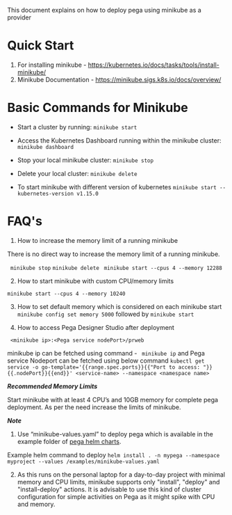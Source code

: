 
This document explains on how to deploy pega using minikube as a provider

# Quick Start

1. For installing minikube - https://kubernetes.io/docs/tasks/tools/install-minikube/
2. Minikube Documentation - https://minikube.sigs.k8s.io/docs/overview/

# Basic Commands for Minikube

- Start a cluster by running:
 ```minikube start```

- Access the Kubernetes Dashboard running within the minikube cluster:
 ```minikube dashboard```

- Stop your local minikube cluster:
 ```minikube stop```

- Delete your local cluster:
```minikube delete```

- To start minikube with different version of kubernetes
```minikube start --kubernetes-version v1.15.0```


# FAQ's

1. How to increase the memory limit of a running minikube

There is no direct way to increase the memory limit of a running minikube.

``` minikube stop```
```minikube delete ```
```minikube start --cpus 4 --memory 12288 ```

2. How to start minikube with custom CPU/memory limits

```minikube start --cpus 4 --memory 10240```

3. How to set default memory which is considered on each minikube start
```minikube config set memory 5000``` followed by ```minikube start```

4. How to access Pega Designer Studio after deployment

``` <minikube ip>:<Pega service nodePort>/prweb```

minikube ip can be fetched using command - ``` minikube ip``` and Pega service Nodeport can be fetched using below command
```kubectl get service -o go-template='{{range.spec.ports}}{{"Port to access: "}}{{.nodePort}}{{end}}' <service-name> --namespace <namespace name> ```

***Recommended Memory Limits***

Start minikube with at least 4 CPU’s and 10GB memory for complete pega deployment. As per the need increase the limits of minikube.

***Note***
1. Use “minikube-values.yaml” to deploy pega which is available in the example folder of [pega helm charts](\pega-helm-charts\charts\pega\examples). 

Example helm command to deploy
```helm install . -n mypega --namespace myproject --values /examples/minikube-values.yaml```

2. As this runs on the personal laptop for a day-to-day project with minimal memory and CPU limits, minikube supports only "install", "deploy" and "install-deploy" actions. It is advisable to use this kind of cluster configuration for simple activities on Pega as it might spike with CPU and memory.